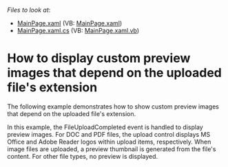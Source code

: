 <!-- default file list -->
*Files to look at*:

* [MainPage.xaml](./CS/UploadControl_CustomPreviewImages/MainPage.xaml) (VB: [MainPage.xaml](./VB/UploadControl_CustomPreviewImages/MainPage.xaml))
* [MainPage.xaml.cs](./CS/UploadControl_CustomPreviewImages/MainPage.xaml.cs) (VB: [MainPage.xaml.vb](./VB/UploadControl_CustomPreviewImages/MainPage.xaml.vb))
<!-- default file list end -->
# How to display custom preview images that depend on the uploaded file's extension


<p>The following example demonstrates how to show custom preview images that depend on the uploaded file's extension.</p><p>In this example, the FileUploadCompleted event is handled to display preview images. For DOC and PDF files, the upload control displays MS Office and Adobe Reader logos within upload items, respectively. When image files are uploaded, a preview thumbnail is generated from the file's content. For other file types, no preview is displayed.</p>

<br/>


